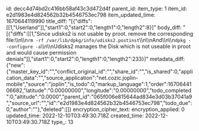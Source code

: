 id: decc4d74bd2c416bb58af43c3d472d4f
parent_id: 
item_type: 1
item_id: e2d1983e4d824562b32b4546753ec798
item_updated_time: 1670644119990
title_diff: "[{\"diffs\":[[1,\"Userland\"]],\"start1\":0,\"start2\":0,\"length1\":0,\"length2\":8}]"
body_diff: "[{\"diffs\":[[1,\"Since udisks2 is not usable by proot. remove the corresponding file:\\\n\\\n`rm -rf /var/lib/dpkg/info/udisks2.postinst`\\\n\\\nAnd\\\n\\\n`dpkg --configure -a`\\\n\\\nUdisks2 manages the Disk which is not useable in proot and would cause permission denials\"]],\"start1\":0,\"start2\":0,\"length1\":0,\"length2\":233}]"
metadata_diff: {"new":{"master_key_id":"","conflict_original_id":"","share_id":"","is_shared":0,"application_data":"","source_application":"net.cozic.joplin-mobile","source":"joplin","is_todo":0,"markup_language":1,"order":1670644106682,"latitude":"0.00000000","longitude":"0.00000000","todo_completed":0,"altitude":"0.0000","parent_id":"065f006e815644ad834e3d03b37041a9","source_url":"","id":"e2d1983e4d824562b32b4546753ec798","todo_due":0,"author":""},"deleted":[]}
encryption_cipher_text: 
encryption_applied: 0
updated_time: 2022-12-10T03:49:30.718Z
created_time: 2022-12-10T03:49:30.718Z
type_: 13